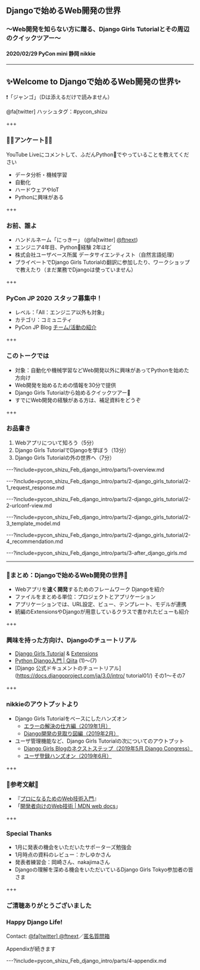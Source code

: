 ## Djangoで始めるWeb開発の世界
### 〜Web開発を知らない方に贈る、Django Girls Tutorialとその周辺のクイックツアー〜
#### 2020/02/29 PyCon mini 静岡 nikkie

---

## ✨Welcome to Djangoで始めるWeb開発の世界✨

❗️「ジャンゴ」（Dは添えるだけで読みません）

@fa[twitter] ハッシュタグ：#pycon_shizu

+++

### 🙋‍♀️アンケート🙋‍♂️

YouTube Liveにコメントして、ふだんPython🐍でやっていることを教えてください

- データ分析・機械学習
- 自動化
- ハードウェアやIoT
- Pythonに興味がある

+++

### お前、誰よ

- ハンドルネーム「にっきー」 (@fa[twitter] [@ftnext](https://twitter.com/ftnext))
- エンジニア4年目、Python🐍経験 2年ほど
- 株式会社ユーザベース所属 データサイエンティスト（自然言語処理）
- プライベートでDjango Girls Tutorialの翻訳に参加したり、ワークショップで教えたり（まだ業務でDjangoは使っていません）

+++

### PyCon JP 2020 スタッフ募集中！

- レベル：「All：エンジニア以外も対象」
- カテゴリ：コミュニティ
- PyCon JP Blog [チーム/活動の紹介](https://pyconjp.blogspot.com/2020/02/pyconjp2020-team.html)

+++

### このトークでは

- 対象：自動化や機械学習などWeb開発以外に興味があってPythonを始めた方向け
- Web開発を始めるための情報を30分で提供
- Django Girls Tutorialから始めるクイックツアー🎫
- すでにWeb開発の経験がある方は、補足資料をどうぞ

+++

### お品書き

1. Webアプリについて知ろう（5分）
2. Django Girls TutorialでDjangoを学ぼう（13分）
3. Django Girls Tutorialの外の世界へ（7分）

---?include=pycon_shizu_Feb_django_intro/parts/1-overview.md

---?include=pycon_shizu_Feb_django_intro/parts/2-django_girls_tutorial/2-1_request_response.md

---?include=pycon_shizu_Feb_django_intro/parts/2-django_girls_tutorial/2-2-urlconf-view.md

---?include=pycon_shizu_Feb_django_intro/parts/2-django_girls_tutorial/2-3_template_model.md

---?include=pycon_shizu_Feb_django_intro/parts/2-django_girls_tutorial/2-4_recommendation.md

---?include=pycon_shizu_Feb_django_intro/parts/3-after_django_girls.md

---

### 📌まとめ：Djangoで始めるWeb開発の世界📌

- Webアプリを**速く開発**するためのフレームワーク Djangoを紹介
- ファイルをまとめる単位：プロジェクトとアプリケーション
- アプリケーションでは、URL設定、ビュー、テンプレート、モデルが連携
- 続編のExtensionsやDjangoが用意しているクラスで書かれたビューも紹介

+++

### 興味を持った方向け、Djangoのチュートリアル

- [Django Girls Tutorial](https://tutorial.djangogirls.org/ja/) & [Extensions](https://tutorial-extensions.djangogirls.org/ja/)
- [Python Django入門 | Qiita](https://qiita.com/kaki_k/items/511611cadac1d0c69c54) (1)〜(7)
- [Django 公式ドキュメントのチュートリアル](https://docs.djangoproject.com/ja/3.0/intro/ tutorial01/) その1〜その7

+++

### nikkieのアウトプットより

- Django Girls Tutorialをベースにしたハンズオン
  - [エラーの解決の仕方編（2019年1月）](https://gitpitch.com/ftnext/2019_slides/master?p=elv_Jan_django_errorfriends)
  - [Django開発の見取り図編（2019年2月）](https://gitpitch.com/ftnext/2019_slides/master?p=elv_Feb_django_developcompass)
- ユーザ管理機能など、Django Girls Tutorialの次についてのアウトプット
  - [Django Girls Blogのネクストステップ（2019年5月 Django Congress）](https://gitpitch.com/ftnext/2019_slides/master?p=django_congress_2019_blog_next_step)
  - [ユーザ登録ハンズオン（2019年6月）](https://gitpitch.com/ftnext/2019_slides/master?p=django_girls_Jun_user_register_handson)

+++

### 📗参考文献📗

- 『[プロになるためのWeb技術入門](https://gihyo.jp/book/2010/978-4-7741-4235-7)』
- 「[開発者向けのWeb技術 | MDN web docs](https://developer.mozilla.org/ja/docs/Web)」

+++

### Special Thanks

- 1月に発表の機会をいただいたサポーターズ勉強会
- 1月時点の資料のレビュー：かしゆかさん
- 発表者練習会：岡崎さん、nakajimaさん
- Djangoの理解を深める機会をいただいているDjango Girls Tokyo参加者の皆さま

+++

### ご清聴ありがとうございました
### Happy Django Life!

Contact: [@fa[twitter] @ftnext](https://twitter.com/ftnext)／[匿名質問箱](https://peing.net/ja/ftnext)

Appendixが続きます

---?include=pycon_shizu_Feb_django_intro/parts/4-appendix.md
